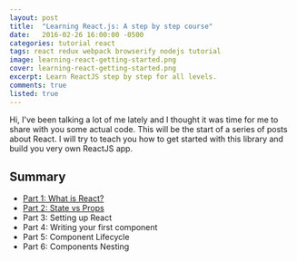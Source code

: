 ```yaml
---
layout: post
title:  "Learning React.js: A step by step course"
date:   2016-02-26 16:00:00 -0500
categories: tutorial react
tags: react redux webpack browserify nodejs tutorial
image: learning-react-getting-started.png
cover: learning-react-getting-started.png
excerpt: Learn ReactJS step by step for all levels.
comments: true
listed: true
---
```

Hi, I've been talking a lot of me lately and I thought it was time for me to share with you some actual code. This will be the start of a series of posts about React. I will try to teach you how to get started with this library and build you very own ReactJS app.


## Summary
* [Part 1: What is React?]({{site.baseurl}}/learning-reactjs-part-1/)
* [Part 2: State vs Props]({{site.baseurl}}/learning-reactjs-part-2/)
* Part 3: Setting up React
* Part 4: Writing your first component
* Part 5: Component Lifecycle
* Part 6: Components Nesting
